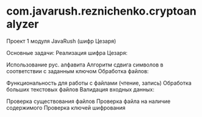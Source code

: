 # com.javarush.reznichenko.cryptoanalyzer

Проект 1 модуля JavaRush (шифр Цезаря)

Основные задачи: Реализация шифра Цезаря:

Использование рус. алфавита
Алгоритм сдвига символов в соответствии с заданным ключом
Обработка файлов:

Функциональность для работы с файлами (чтение, запись)
Обработка больших текстовых файлов
Валидация входных данных:

Проверка существования файлов
Проверка файла на наличие содержимого
Проверка ключей шифрования
